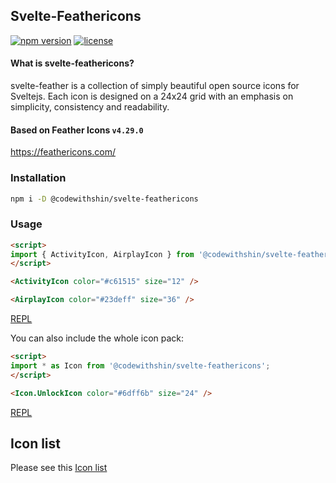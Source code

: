 ## Svelte-Feathericons

[![npm version](https://badgen.net/npm/v/@codewithshin/svelte-feathericons)](https://www.npmjs.com/package/@codewithshin/svelte-feathericons)
[![license](https://badgen.net/npm/license/@codewithshin/svelte-feathericons)](https://github.com/shinokada/svelte-feathericons/blob/main/LICENSE)

#### What is svelte-feathericons?

svelte-feather is a collection of simply beautiful open source icons for Sveltejs. Each icon is designed on a 24x24 grid with an emphasis on simplicity, consistency and readability.

#### Based on Feather Icons  ```v4.29.0```
https://feathericons.com/

### Installation

```sh
npm i -D @codewithshin/svelte-feathericons
```

### Usage

```html
<script>
import { ActivityIcon, AirplayIcon } from '@codewithshin/svelte-feathericons';
</script>

<ActivityIcon color="#c61515" size="12" />

<AirplayIcon color="#23deff" size="36" />
```

[REPL](https://svelte.dev/repl/1fe15642604f48b38e2ea67ead9818dc?version=3.47.0)

You can also include the whole icon pack:

```html
<script>
import * as Icon from '@codewithshin/svelte-feathericons';
</script>

<Icon.UnlockIcon color="#6dff6b" size="24" />
```

[REPL](https://svelte.dev/repl/a759c2c6f2f94c0f8a2d07b1889b2faf?version=3.47.0)

## Icon list

Please see this [Icon list](https://github.com/shinokada/svelte-feathericons/blob/main/icon-list.md)